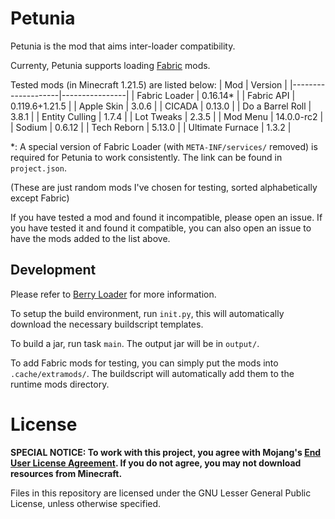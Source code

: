 # Petunia

Petunia is the mod that aims inter-loader compatibility.

Currenty, Petunia supports loading [Fabric](https://fabricmc.net) mods.

Tested mods (in Minecraft 1.21.5) are listed below:
| Mod                | Version        |
|--------------------|----------------|
| Fabric Loader      | 0.16.14*       |
| Fabric API         | 0.119.6+1.21.5 |
| Apple Skin         | 3.0.6          |
| CICADA             | 0.13.0         |
| Do a Barrel Roll   | 3.8.1          |
| Entity Culling     | 1.7.4          |
| Lot Tweaks         | 2.3.5          |
| Mod Menu           | 14.0.0-rc2     |
| Sodium             | 0.6.12         |
| Tech Reborn        | 5.13.0         |
| Ultimate Furnace   | 1.3.2          |

*: A special version of Fabric Loader (with `META-INF/services/` removed) is required for
Petunia to work consistently. The link can be found in `project.json`.

(These are just random mods I've chosen for testing, sorted alphabetically except Fabric)

If you have tested a mod and found it incompatible, please open an issue.
If you have tested it and found it compatible, you can also open an issue to have the mods added to the list above.

## Development
Please refer to [Berry Loader](https://github.com/VoidSingularity/berry) for more information.

To setup the build environment, run `init.py`, this will automatically download the necessary buildscript templates.

To build a jar, run task `main`. The output jar will be in `output/`.

To add Fabric mods for testing, you can simply put the mods into `.cache/extramods/`. The buildscript will automatically add them to the runtime mods directory.

# License
**SPECIAL NOTICE: To work with this project, you agree with Mojang's [End User License Agreement](https://www.minecraft.net/en-us/eula). If you do not agree, you may not download
resources from Minecraft.**

Files in this repository are licensed under the GNU Lesser General Public License, unless otherwise specified.
